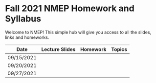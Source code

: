 # Fall 2021 NMEP Homework and Syllabus

Welcome to NMEP! This simple hub will give you access to all the slides, links and homeworks.

| Date | Lecture Slides | Homework | Topics |
|------|----------------|----------|--------|
|09/15/2021|                |          |        |
|09/20/2021|                |          |        |
|09/27/2021|                |          |        |
